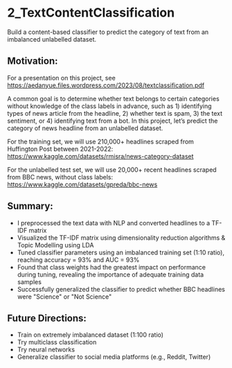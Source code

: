 # 2_TextContentClassification
Build a content-based classifier to predict the category of text from an imbalanced unlabelled dataset.

## Motivation:
For a presentation on this project, see https://aedanyue.files.wordpress.com/2023/08/textclassification.pdf 

A common goal is to determine whether text belongs to certain categories without knowledge of the class labels in advance, such as 1) identifying types of news article from the headline, 2) whether text is spam, 3) the text sentiment, or 4) identifying text from a bot.
In this project, let’s predict the category of news headline from an unlabelled dataset.

For the training set, we will use 210,000+ headlines scraped from Huffington Post between 2021-2022: https://www.kaggle.com/datasets/rmisra/news-category-dataset

For the unlabelled test set, we will use 20,000+ recent headlines scraped from BBC news, without class labels: https://www.kaggle.com/datasets/gpreda/bbc-news

## Summary:
- I preprocessed the text data with NLP and converted headlines to a TF-IDF matrix
- Visualized the TF-IDF matrix using dimensionality reduction algorithms & Topic Modelling using LDA
- Tuned classifier parameters using an imbalanced training set (1:10 ratio), reaching accuracy = 93% and AUC = 93%
- Found that class weights had the greatest impact on performance during tuning, revealing the importance of adequate training data samples
- Successfully generalized the classifier to predict whether BBC headlines were "Science" or "Not Science"

## Future Directions:
- Train on extremely imbalanced dataset (1:100 ratio)
- Try multiclass classification
- Try neural networks
- Generalize classifier to social media platforms (e.g., Reddit, Twitter)
